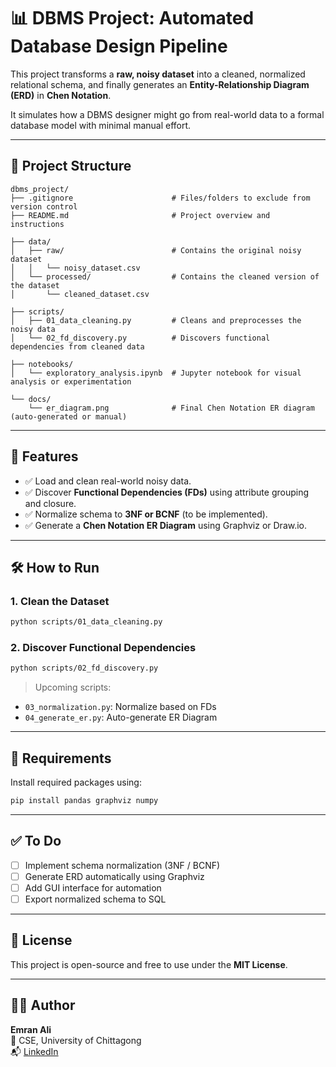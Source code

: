 
# 📊 DBMS Project: Automated Database Design Pipeline

This project transforms a **raw, noisy dataset** into a cleaned, normalized relational schema, and finally generates an **Entity-Relationship Diagram (ERD)** in **Chen Notation**.

It simulates how a DBMS designer might go from real-world data to a formal database model with minimal manual effort.

---

## 📁 Project Structure

```
dbms_project/
├── .gitignore                      # Files/folders to exclude from version control
├── README.md                       # Project overview and instructions

├── data/
│   ├── raw/                        # Contains the original noisy dataset
│   │   └── noisy_dataset.csv
│   └── processed/                  # Contains the cleaned version of the dataset
│       └── cleaned_dataset.csv

├── scripts/
│   ├── 01_data_cleaning.py         # Cleans and preprocesses the noisy data
│   └── 02_fd_discovery.py          # Discovers functional dependencies from cleaned data

├── notebooks/
│   └── exploratory_analysis.ipynb  # Jupyter notebook for visual analysis or experimentation

└── docs/
    └── er_diagram.png              # Final Chen Notation ER diagram (auto-generated or manual)
```

---

## 🚀 Features

- ✅ Load and clean real-world noisy data.
- ✅ Discover **Functional Dependencies (FDs)** using attribute grouping and closure.
- ✅ Normalize schema to **3NF or BCNF** (to be implemented).
- ✅ Generate a **Chen Notation ER Diagram** using Graphviz or Draw.io.

---

## 🛠️ How to Run

### 1. Clean the Dataset
```bash
python scripts/01_data_cleaning.py
```

### 2. Discover Functional Dependencies
```bash
python scripts/02_fd_discovery.py
```

> Upcoming scripts:
- `03_normalization.py`: Normalize based on FDs
- `04_generate_er.py`: Auto-generate ER Diagram

---

## 🧪 Requirements

Install required packages using:

```bash
pip install pandas graphviz numpy
```

---

## ✅ To Do

- [ ] Implement schema normalization (3NF / BCNF)
- [ ] Generate ERD automatically using Graphviz
- [ ] Add GUI interface for automation
- [ ] Export normalized schema to SQL

---

## 📄 License

This project is open-source and free to use under the **MIT License**.

---

## 🙋‍♂️ Author

**Emran Ali**  
💼 CSE, University of Chittagong  
📬 [LinkedIn](www.linkedin.com/in/emran-ali-3b53342a7)
